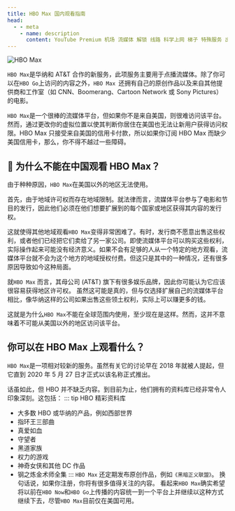 ```yaml
---
title: HBO Max 国内观看指南
head:
  - - meta
    - name: description
      content: YouTube Premium 机场 流媒体 解锁 线路 科学上网 梯子 特殊服务 出国服务 奈飞 Netflix 迪士尼 YouTube 油管 hulu FlyingBird Bridge the Wise HBO Max Spotify 奈飞小铺 银河录像局
---
```


![HBO Max](https://i.theovan.cn/docs/202406111505373.png)

`HBO Max`是华纳和 AT&T 合作的新服务，此项服务主要用于点播流媒体。除了你可以在`HBO Go`上访问的内容之外，`HBO Max `还拥有自己的原创作品以及来自其他提供商和工作室（如 CNN、Boomerang、Cartoon Network 或 Sony Pictures）的电影。

`HBO Max`是一个很棒的流媒体平台，但如果你不是来自美国，则很难访问该平台。然而，通过更改你的虚拟位置以使其判断你居住在美国也无法让新用户获得访问权限。HBO Max 只接受来自美国的信用卡付款，所以如果你订阅 HBO Max 而缺少美国信用卡，那么，你不得不越过一些障碍。

## 🔎 为什么不能在中国观看 HBO Max？

由于种种原因，`HBO Max`在美国以外的地区无法使用。

首先，由于地域许可权而存在地域限制。就法律而言，流媒体平台参与了电影和节目的发行，因此他们必须在他们想要扩展到的每个国家或地区获得其内容的发行权。

这就使得其他地域观看`HBO Max`变得非常困难了。有时，发行商不愿意出售这些权利，或者他们已经把它们卖给了另一家公司。即使流媒体平台可以购买这些权利，实际操作起来可能没有经济意义。如果不会有足够的人从一个特定的地方观看，流媒体平台就不会为这个地方的地域授权付费。但这只是其中的一种情况，还有很多原因导致如今这种局面。

就`HBO Max` 而言，其母公司 (AT&T) 旗下有很多娱乐品牌，因此你可能认为它应该很容易获得地区许可权。 虽然这可能是真的，但与仅选择扩展自己的流媒体平台相比，像华纳这样的公司如果出售这些领土权利，实际上可以赚更多的钱。

这就是为什么`HBO Max`不能在全球范围内使用，至少现在是这样。然而，这并不意味着不可能从美国以外的地区访问该平台。

## 你可以在 HBO Max 上观看什么？

`HBO Max`是一项相对较新的服务。虽然有关它的讨论早在 2018 年就被人提起，但它直到 2020 年 5 月 27 日才正式以该名称正式推出。

话虽如此，但 HBO 并不缺乏内容。到目前为止，他们拥有的资料库已经非常令人印象深刻。这包括：
::: tip HBO 精彩资料库

- 大多数 HBO 或华纳的产品，例如西部世界
- 指环王三部曲
- 真爱如血
- 守望者
- 黑道家族
- 权力的游戏
- 神奇女侠和其他 DC 作品
- 钢之炼金术师全集
  :::
  `HBO Max` 还定期发布原创作品，例如`《黑暗正义联盟》`。 换句话说，如果你注册，你将有很多值得关注的内容。 看起来`HBO Max`确实希望将以前在`HBO Now`和`HBO Go`上传播的内容统一到一个平台上并继续以这种方式继续下去，尽管`HBO Max`目前仅在美国可用。
